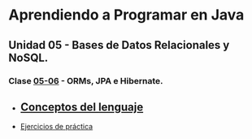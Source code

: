 # Aprendiendo a Programar en Java
## Unidad 05 - Bases de Datos Relacionales y NoSQL.
### Clase [05-06](clase38) - ORMs, JPA e Hibernate.
- [Conceptos del lenguaje](conceptos_lenguaje.ipynb)
  - 
- [Ejercicios de práctica](ejercicios.md)